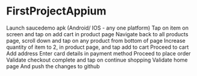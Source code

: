 # FirstProjectAppium

Launch saucedemo apk (Android/ IOS - any one platform)
Tap on item on screen and tap on add cart in product page
Navigate back to all products page, scroll down and tap on any product from bottom of page
Increase quantity of item to 2, in product page, and tap add to cart
Proceed to cart
Add address
Enter card details in payment method
Proceed to place order
Validate checkout complete and tap on continue shopping
Validate home page
And push the changes to github
